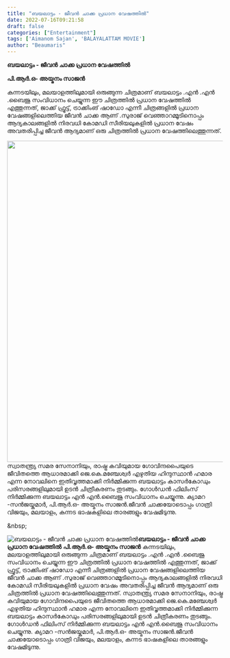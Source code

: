 ```yaml
---
title: "ബയലാട്ടം - ജീവൻ ചാക്ക പ്രധാന വേഷത്തിൽ"
date: 2022-07-16T09:21:58
draft: false
categories: ["Entertainment"]
tags: ['Aimanom Sajan', 'BALAYALATTAM MOVIE']
author: "Beaumaris"
---
```


<strong>ബയലാട്ടം - ജീവൻ ചാക്ക പ്രധാന വേഷത്തിൽ</strong>

<strong>പി.ആർ.ഒ- അയ്മനം സാജൻ</strong>

കന്നടയിലും, മലയാളത്തിലുമായി ഒരുങ്ങുന്ന ചിത്രമാണ് ബയലാട്ടം .എൻ .എൻ .ബൈജു സംവിധാനം ചെയ്യുന്ന ഈ ചിത്രത്തിൽ പ്രധാന വേഷത്തിൽ എത്തുന്നത്, ജാക്ക് ഫ്രൂട്ട്, ട്രാക്കിംങ് ഷാഡോ എന്നീ ചിത്രങ്ങളിൽ പ്രധാന വേഷങ്ങളിലെത്തിയ ജീവൻ ചാക്ക ആണ് .സുരാജ് വെഞ്ഞാറമ്മൂടിനൊപ്പം ആദ്യകാലങ്ങളിൽ നിരവധി കോമഡി സീരിയലുകളിൽ പ്രധാന വേഷം അവതരിപ്പിച്ച ജീവൻ ആദ്യമാണ് ഒരു ചിത്രത്തിൽ പ്രധാന വേഷത്തിലെത്തുന്നത്.

<img class="size-full wp-image-343072 aligncenter" src="https://cdn.boolokam.com/articles/2022/07/QWQQQ.jpg" alt="" width="1050" height="750" />സ്വാതന്ത്ര്യ സമര സേനാനിയും, രാഷ്ട്ര കവിയുമായ ഗോവിന്ദപൈയുടെ ജീവിതത്തെ ആധാരമാക്കി ജെ.കെ.മഞ്ചേശ്വർ എഴുതിയ ഹിന്ദുസ്ഥാൻ ഹമാര എന്ന നോവലിനെ ഇതിവൃത്തമാക്കി നിർമ്മിക്കുന്ന ബയലാട്ടം കാസർകോഡും പരിസരങ്ങളിലുമായി ഉടൻ ചിത്രീകരണം തുടങ്ങും. ഗോൾഡൻ ഫിലിംസ് നിർമ്മിക്കുന്ന ബയലാട്ടം എൻ എൻ.ബൈജു സംവിധാനം ചെയ്യുന്നു. ക്യാമറ -സൻജയ്കുമാർ, പി.ആർ.ഒ- അയ്മനം സാജൻ.ജീവൻ ചാക്കയോടൊപ്പം ഗാത്രി വിജയും, മലയാളം, കന്നട ഭാഷകളിലെ താരങ്ങളും വേഷമിടുന്നു.

&amp;nbsp;


![ബയലാട്ടം - ജീവൻ ചാക്ക പ്രധാന വേഷത്തിൽ](https://cdn.boolokam.com/articles/2022/07/QWQQQ.jpg)**ബയലാട്ടം - ജീവൻ ചാക്ക പ്രധാന വേഷത്തിൽ** **പി.ആർ.ഒ- അയ്മനം സാജൻ** കന്നടയിലും, മലയാളത്തിലുമായി ഒരുങ്ങുന്ന ചിത്രമാണ് ബയലാട്ടം .എൻ .എൻ .ബൈജു സംവിധാനം ചെയ്യുന്ന ഈ ചിത്രത്തിൽ പ്രധാന വേഷത്തിൽ എത്തുന്നത്, ജാക്ക് ഫ്രൂട്ട്, ട്രാക്കിംങ് ഷാഡോ എന്നീ ചിത്രങ്ങളിൽ പ്രധാന വേഷങ്ങളിലെത്തിയ ജീവൻ ചാക്ക ആണ് .സുരാജ് വെഞ്ഞാറമ്മൂടിനൊപ്പം ആദ്യകാലങ്ങളിൽ നിരവധി കോമഡി സീരിയലുകളിൽ പ്രധാന വേഷം അവതരിപ്പിച്ച ജീവൻ ആദ്യമാണ് ഒരു ചിത്രത്തിൽ പ്രധാന വേഷത്തിലെത്തുന്നത്. സ്വാതന്ത്ര്യ സമര സേനാനിയും, രാഷ്ട്ര കവിയുമായ ഗോവിന്ദപൈയുടെ ജീവിതത്തെ ആധാരമാക്കി ജെ.കെ.മഞ്ചേശ്വർ എഴുതിയ ഹിന്ദുസ്ഥാൻ ഹമാര എന്ന നോവലിനെ ഇതിവൃത്തമാക്കി നിർമ്മിക്കുന്ന ബയലാട്ടം കാസർകോഡും പരിസരങ്ങളിലുമായി ഉടൻ ചിത്രീകരണം തുടങ്ങും. ഗോൾഡൻ ഫിലിംസ് നിർമ്മിക്കുന്ന ബയലാട്ടം എൻ എൻ.ബൈജു സംവിധാനം ചെയ്യുന്നു. ക്യാമറ -സൻജയ്കുമാർ, പി.ആർ.ഒ- അയ്മനം സാജൻ.ജീവൻ ചാക്കയോടൊപ്പം ഗാത്രി വിജയും, മലയാളം, കന്നട ഭാഷകളിലെ താരങ്ങളും വേഷമിടുന്നു. &nbsp;
